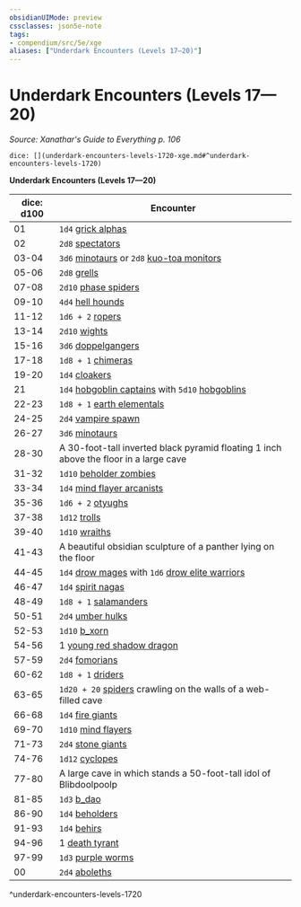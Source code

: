 ```yaml
---
obsidianUIMode: preview
cssclasses: json5e-note
tags:
- compendium/src/5e/xge
aliases: ["Underdark Encounters (Levels 17—20)"]
---
```

# Underdark Encounters (Levels 17—20)
*Source: Xanathar's Guide to Everything p. 106* 

`dice: [](underdark-encounters-levels-1720-xge.md#^underdark-encounters-levels-1720)`

**Underdark Encounters (Levels 17—20)**

| dice: d100 | Encounter |
|------------|-----------|
| 01 | `1d4` [grick alphas](b_grick-alpha.md) |
| 02 | `2d8` [spectators](b_spectator.md) |
| 03-04 | `3d6` [minotaurs](b_minotaur.md) or `2d8` [kuo-toa monitors](b_kuo-toa-monitor.md) |
| 05-06 | `2d8` [grells](b_grell.md) |
| 07-08 | `2d10` [phase spiders](b_phase-spider.md) |
| 09-10 | `4d4` [hell hounds](b_hell-hound.md) |
| 11-12 | `1d6 + 2` [ropers](b_roper.md) |
| 13-14 | `2d10` [wights](b_wight.md) |
| 15-16 | `3d6` [doppelgangers](b_doppelganger.md) |
| 17-18 | `1d8 + 1` [chimeras](b_chimera.md) |
| 19-20 | `1d4` [cloakers](b_cloaker.md) |
| 21 | `1d4` [hobgoblin captains](b_hobgoblin-captain.md) with `5d10` [hobgoblins](b_hobgoblin.md) |
| 22-23 | `1d8 + 1` [earth elementals](b_earth-elemental.md) |
| 24-25 | `2d4` [vampire spawn](b_vampire-spawn.md) |
| 26-27 | `3d6` [minotaurs](b_minotaur.md) |
| 28-30 | A 30-foot-tall inverted black pyramid floating 1 inch above the floor in a large cave |
| 31-32 | `1d10` [beholder zombies](b_beholder-zombie.md) |
| 33-34 | `1d4` [mind flayer arcanists](b_mind-flayer-arcanist.md) |
| 35-36 | `1d6 + 2` [otyughs](b_otyugh.md) |
| 37-38 | `1d12` [trolls](b_troll.md) |
| 39-40 | `1d10` [wraiths](b_wraith.md) |
| 41-43 | A beautiful obsidian sculpture of a panther lying on the floor |
| 44-45 | `1d4` [drow mages](b_drow-mage.md) with `1d6` [drow elite warriors](b_drow-elite-warrior.md) |
| 46-47 | `1d4` [spirit nagas](b_spirit-naga.md) |
| 48-49 | `1d8 + 1` [salamanders](b_salamander.md) |
| 50-51 | `2d4` [umber hulks](b_umber-hulk.md) |
| 52-53 | `1d10` [b_xorn](b_xorn.md) |
| 54-56 | 1 [young red shadow dragon](b_young-red-shadow-dragon.md) |
| 57-59 | `2d4` [fomorians](b_fomorian.md) |
| 60-62 | `1d8 + 1` [driders](b_drider.md) |
| 63-65 | `1d20 + 20` [spiders](b_spider.md) crawling on the walls of a web-filled cave |
| 66-68 | `1d4` [fire giants](b_fire-giant.md) |
| 69-70 | `1d10` [mind flayers](b_mind-flayer.md) |
| 71-73 | `2d4` [stone giants](b_stone-giant.md) |
| 74-76 | `1d12` [cyclopes](b_cyclops.md) |
| 77-80 | A large cave in which stands a 50-foot-tall idol of Blibdoolpoolp |
| 81-85 | `1d3` [b_dao](b_dao.md) |
| 86-90 | `1d4` [beholders](2.%20GM%20Tools/5eTools%20Compendium%20&%20Rules/z_compendium/bestiary/aberration/b_beholder.md) |
| 91-93 | `1d4` [behirs](b_behir.md) |
| 94-96 | 1 [death tyrant](2.%20GM%20Tools/5eTools%20Compendium%20&%20Rules/z_compendium/bestiary/undead/b_death-tyrant.md) |
| 97-99 | `1d3` [purple worms](b_purple-worm.md) |
| 00 | `2d4` [aboleths](2.%20GM%20Tools/5eTools%20Compendium%20&%20Rules/z_compendium/bestiary/aberration/b_aboleth.md) |
^underdark-encounters-levels-1720